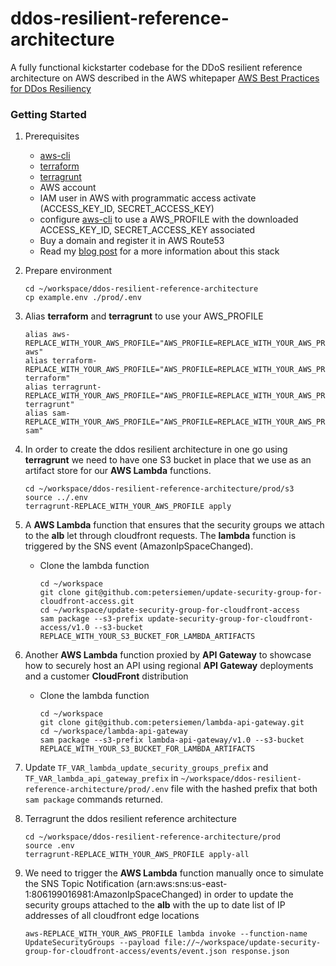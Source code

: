 # ddos-resilient-reference-architecture

A fully functional kickstarter codebase for the DDoS resilient reference architecture
on AWS described in the AWS whitepaper [AWS Best Practices for DDos Resiliency](https://d0.awsstatic.com/whitepapers/Security/DDoS_White_Paper.pdf)


### Getting Started

1. Prerequisites
    * [aws-cli](https://aws.amazon.com/cli/) 
    * [terraform](https://www.terraform.io/)
    * [terragrunt](https://terragrunt.gruntwork.io/)
    * AWS account
    * IAM user in AWS with programmatic access activate (ACCESS_KEY_ID, SECRET_ACCESS_KEY)
    * configure [aws-cli](https://aws.amazon.com/cli/) to use a AWS_PROFILE with the downloaded ACCESS_KEY_ID, SECRET_ACCESS_KEY associated
    * Buy a domain and register it in AWS Route53
    * Read my [blog post](https://petersiemen.net/ddos-resilient-reference-architecture-on-aws) for a more information about this stack   
    
2. Prepare environment
    ```shell script
    cd ~/workspace/ddos-resilient-reference-architecture
    cp example.env ./prod/.env
    ```
3. Alias **terraform** and **terragrunt** to use your AWS_PROFILE
    ```shell script
    alias aws-REPLACE_WITH_YOUR_AWS_PROFILE="AWS_PROFILE=REPLACE_WITH_YOUR_AWS_PROFILE aws"
    alias terraform-REPLACE_WITH_YOUR_AWS_PROFILE="AWS_PROFILE=REPLACE_WITH_YOUR_AWS_PROFILE terraform"
    alias terragrunt-REPLACE_WITH_YOUR_AWS_PROFILE="AWS_PROFILE=REPLACE_WITH_YOUR_AWS_PROFILE terragrunt"
    alias sam-REPLACE_WITH_YOUR_AWS_PROFILE="AWS_PROFILE=REPLACE_WITH_YOUR_AWS_PROFILE sam"
    ``` 
4. In order to create the ddos resilient architecture in one go using **terragrunt** we need to have one S3 bucket
in place that we use as an artifact store for our **AWS Lambda** functions.
    ```shell script
    cd ~/workspace/ddos-resilient-reference-architecture/prod/s3
    source ../.env
    terragrunt-REPLACE_WITH_YOUR_AWS_PROFILE apply
    ```   
5. A **AWS Lambda** function that ensures that the security groups we attach to the **alb** let through cloudfront requests. 
   The **lambda** function is triggered by the SNS event (AmazonIpSpaceChanged).
    * Clone the lambda function
        ```shell script
        cd ~/workspace 
        git clone git@github.com:petersiemen/update-security-group-for-cloudfront-access.git
        cd ~/workspace/update-security-group-for-cloudfront-access 
        sam package --s3-prefix update-security-group-for-cloudfront-access/v1.0 --s3-bucket REPLACE_WITH_YOUR_S3_BUCKET_FOR_LAMBDA_ARTIFACTS
        ```    
6. Another **AWS Lambda** function proxied by **API Gateway** to showcase how to securely host an API
using regional **API Gateway** deployments and a customer **CloudFront** distribution  
    * Clone the lambda function
        ```shell script
        cd ~/workspace 
        git clone git@github.com:petersiemen/lambda-api-gateway.git
        cd ~/workspace/lambda-api-gateway 
        sam package --s3-prefix lambda-api-gateway/v1.0 --s3-bucket REPLACE_WITH_YOUR_S3_BUCKET_FOR_LAMBDA_ARTIFACTS
        ``` 
7. Update `TF_VAR_lambda_update_security_groups_prefix` and `TF_VAR_lambda_api_gateway_prefix` in `~/workspace/ddos-resilient-reference-architecture/prod/.env` file with
the hashed prefix that both `sam package` commands returned.       
    
8. Terragrunt the ddos resilient reference architecture
    ```shell script
    cd ~/workspace/ddos-resilient-reference-architecture/prod
    source .env
    terragrunt-REPLACE_WITH_YOUR_AWS_PROFILE apply-all
    ```
   
9. We need to trigger the **AWS Lambda** function manually once to simulate the SNS Topic Notification (arn:aws:sns:us-east-1:806199016981:AmazonIpSpaceChanged)
in order to update the security groups attached to the **alb** with the up to date list of IP addresses of all cloudfront edge locations
    ```shell script
    aws-REPLACE_WITH_YOUR_AWS_PROFILE lambda invoke --function-name UpdateSecurityGroups --payload file://~/workspace/update-security-group-for-cloudfront-access/events/event.json response.json
    ```
